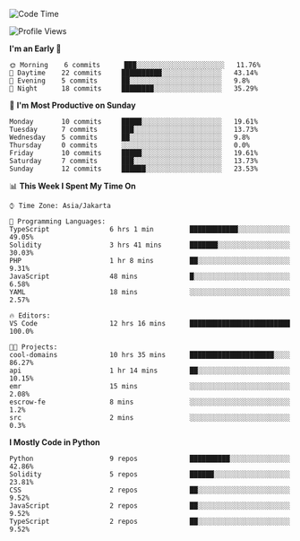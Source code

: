 <!--START_SECTION:waka-->
![Code Time](http://img.shields.io/badge/Code%20Time-1%2C185%20hrs%2044%20mins-blue)

![Profile Views](http://img.shields.io/badge/Profile%20Views-8-blue)

**I'm an Early 🐤** 

```text
🌞 Morning    6 commits      ███░░░░░░░░░░░░░░░░░░░░░░   11.76% 
🌆 Daytime    22 commits     ██████████░░░░░░░░░░░░░░░   43.14% 
🌃 Evening    5 commits      ██░░░░░░░░░░░░░░░░░░░░░░░   9.8% 
🌙 Night      18 commits     ████████░░░░░░░░░░░░░░░░░   35.29%

```
📅 **I'm Most Productive on Sunday** 

```text
Monday       10 commits     █████░░░░░░░░░░░░░░░░░░░░   19.61% 
Tuesday      7 commits      ███░░░░░░░░░░░░░░░░░░░░░░   13.73% 
Wednesday    5 commits      ██░░░░░░░░░░░░░░░░░░░░░░░   9.8% 
Thursday     0 commits      ░░░░░░░░░░░░░░░░░░░░░░░░░   0.0% 
Friday       10 commits     █████░░░░░░░░░░░░░░░░░░░░   19.61% 
Saturday     7 commits      ███░░░░░░░░░░░░░░░░░░░░░░   13.73% 
Sunday       12 commits     ██████░░░░░░░░░░░░░░░░░░░   23.53%

```


📊 **This Week I Spent My Time On** 

```text
⌚︎ Time Zone: Asia/Jakarta

💬 Programming Languages: 
TypeScript               6 hrs 1 min         ████████████░░░░░░░░░░░░░   49.05% 
Solidity                 3 hrs 41 mins       ███████░░░░░░░░░░░░░░░░░░   30.03% 
PHP                      1 hr 8 mins         ██░░░░░░░░░░░░░░░░░░░░░░░   9.31% 
JavaScript               48 mins             █░░░░░░░░░░░░░░░░░░░░░░░░   6.58% 
YAML                     18 mins             ░░░░░░░░░░░░░░░░░░░░░░░░░   2.57%

🔥 Editors: 
VS Code                  12 hrs 16 mins      █████████████████████████   100.0%

🐱‍💻 Projects: 
cool-domains             10 hrs 35 mins      █████████████████████░░░░   86.27% 
api                      1 hr 14 mins        ██░░░░░░░░░░░░░░░░░░░░░░░   10.15% 
emr                      15 mins             ░░░░░░░░░░░░░░░░░░░░░░░░░   2.08% 
escrow-fe                8 mins              ░░░░░░░░░░░░░░░░░░░░░░░░░   1.2% 
src                      2 mins              ░░░░░░░░░░░░░░░░░░░░░░░░░   0.3%

```

**I Mostly Code in Python** 

```text
Python                   9 repos             ██████████░░░░░░░░░░░░░░░   42.86% 
Solidity                 5 repos             ██████░░░░░░░░░░░░░░░░░░░   23.81% 
CSS                      2 repos             ██░░░░░░░░░░░░░░░░░░░░░░░   9.52% 
JavaScript               2 repos             ██░░░░░░░░░░░░░░░░░░░░░░░   9.52% 
TypeScript               2 repos             ██░░░░░░░░░░░░░░░░░░░░░░░   9.52%

```



<!--END_SECTION:waka-->
